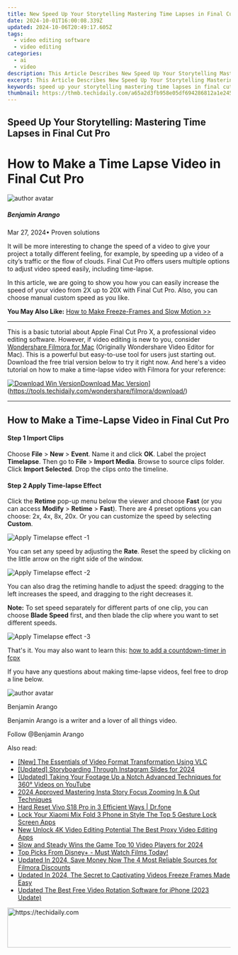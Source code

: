 ```yaml
---
title: New Speed Up Your Storytelling Mastering Time Lapses in Final Cut Pro
date: 2024-10-01T16:00:08.339Z
updated: 2024-10-06T20:49:17.605Z
tags: 
  - video editing software
  - video editing
categories: 
  - ai
  - video
description: This Article Describes New Speed Up Your Storytelling Mastering Time Lapses in Final Cut Pro
excerpt: This Article Describes New Speed Up Your Storytelling Mastering Time Lapses in Final Cut Pro
keywords: speed up your storytelling mastering time lapses in final cut pro,fast forward to success creating stunning time lapses in final cut pro,speed up your storytelling how to create engaging time lapse videos,speed up your storytelling time lapse video creation in final cut pro,fast forward your video editing time lapse techniques in final cut pro,speed up your storytelling time lapse video editing in final cut pro,from slow to fast mastering time lapse video editing in final cut pro
thumbnail: https://thmb.techidaily.com/a65a2d3fb958e05df694286812a1e2454a9d6c6ff463421241eb49561be7ce4c.jpg
---
```


## Speed Up Your Storytelling: Mastering Time Lapses in Final Cut Pro

# How to Make a Time Lapse Video in Final Cut Pro

![author avatar](https://images.wondershare.com/filmora/article-images/benjamin-arango-author.jpg)

##### Benjamin Arango

 Mar 27, 2024• Proven solutions

It will be more interesting to change the speed of a video to give your project a totally different feeling, for example, by speeding up a video of a city’s traffic or the flow of clouds. Final Cut Pro offers users multiple options to adjust video speed easily, including time-lapse.

In this article, we are going to show you how you can easily increase the speed of your video from 2X up to 20X with Final Cut Pro. Also, you can choose manual custom speed as you like.

**You May Also Like:** [How to Make Freeze-Frames and Slow Motion >>](https://tools.techidaily.com/wondershare/filmora/download/)

---

This is a basic tutorial about Apple Final Cut Pro X, a professional video editing software. However, if video editing is new to you, consider [Wondershare Filmora for Mac](https://tools.techidaily.com/wondershare/filmora/download/) (Originally Wondershare Video Editor for Mac). This is a powerful but easy-to-use tool for users just starting out. Download the free trial version below to try it right now. And here's a video tutorial on how to make a time-lapse video with Filmora for your reference:

[![Download Win Version](https://images.wondershare.com/filmora/guide/download-btn-win.jpg)](https://tools.techidaily.com/wondershare/filmora/download/)[Download Mac Version](https://images.wondershare.com/filmora/guide/download-btn-mac.jpg)](https://tools.techidaily.com/wondershare/filmora/download/)

---

## How to Make a Time-Lapse Video in Final Cut Pro

#### Step 1 Import Clips

Choose **File** \> **New** \> **Event**. Name it and click **OK**. Label the project **Timelapse**. Then go to **File** \> **Import Media**. Browse to source clips folder. Click **Import Selected**. Drop the clips onto the timeline.

#### Step 2 Apply Time-lapse Effect

Click the **Retime** pop-up menu below the viewer and choose **Fast** (or you can access **Modify** \> **Retime** \> **Fast**). There are 4 preset options you can choose: 2x, 4x, 8x, 20x. Or you can customize the speed by selecting **Custom**.

![ Apply Timelapse effect -1](https://images.wondershare.com/filmora/article-images/timelapse-in-fcp-1.png)

You can set any speed by adjusting the **Rate**. Reset the speed by clicking on the little arrow on the right side of the window.

![ Apply Timelapse effect -2](https://images.wondershare.com/filmora/article-images/timelapse-in-fcp-3.png)

You can also drag the retiming handle to adjust the speed: dragging to the left increases the speed, and dragging to the right decreases it.

**Note:** To set speed separately for different parts of one clip, you can choose **Blade Speed** first, and then blade the clip where you want to set different speeds.

![ Apply Timelapse effect -3](https://images.wondershare.com/filmora/article-images/timelapse-in-fcp-4.png)

That's it. You may also want to learn this: [how to add a countdown-timer in fcpx](https://tools.techidaily.com/wondershare/filmora/download/)

If you have any questions about making time-lapse videos, feel free to drop a line below.

![author avatar](https://images.wondershare.com/filmora/article-images/benjamin-arango-author.jpg)

Benjamin Arango

Benjamin Arango is a writer and a lover of all things video.

Follow @Benjamin Arango

<ins class="adsbygoogle"
      style="display:block"
      data-ad-client="ca-pub-7571918770474297"
      data-ad-slot="8358498916"
      data-ad-format="auto"
      data-full-width-responsive="true"></ins>

<span class="atpl-alsoreadstyle">Also read:</span>
<div><ul>
<li><a href="https://some-approaches.techidaily.com/new-the-essentials-of-video-format-transformation-using-vlc/"><u>[New] The Essentials of Video Format Transformation Using VLC</u></a></li>
<li><a href="https://instagram-video-files.techidaily.com/updated-storyboarding-through-instagram-slides-for-2024/"><u>[Updated] Storyboarding Through Instagram Slides for 2024</u></a></li>
<li><a href="https://youtube-webster.techidaily.com/ed-taking-your-footage-up-a-notch-advanced-techniques-for-360-videos-on-youtube/"><u>[Updated] Taking Your Footage Up a Notch Advanced Techniques for 360° Videos on YouTube</u></a></li>
<li><a href="https://instagram-videos.techidaily.com/2024-approved-mastering-insta-story-focus-zooming-in-and-out-techniques/"><u>2024 Approved Mastering Insta Story Focus Zooming In & Out Techniques</u></a></li>
<li><a href="https://techidaily.com/hard-reset-vivo-s18-pro-in-3-efficient-ways-drfone-by-drfone-reset-android-reset-android/"><u>Hard Reset Vivo S18 Pro in 3 Efficient Ways | Dr.fone</u></a></li>
<li><a href="https://unlock-android.techidaily.com/lock-your-xiaomi-mix-fold-3-phone-in-style-the-top-5-gesture-lock-screen-apps-by-drfone-android/"><u>Lock Your Xiaomi Mix Fold 3 Phone in Style The Top 5 Gesture Lock Screen Apps</u></a></li>
<li><a href="https://ai-video-tools.techidaily.com/new-unlock-4k-video-editing-potential-the-best-proxy-video-editing-apps/"><u>New Unlock 4K Video Editing Potential The Best Proxy Video Editing Apps</u></a></li>
<li><a href="https://ai-video-tools.techidaily.com/slow-and-steady-wins-the-game-top-10-video-players-for-2024/"><u>Slow and Steady Wins the Game Top 10 Video Players for 2024</u></a></li>
<li><a href="https://techtrends.techidaily.com/top-picks-from-disneyplus-must-watch-films-today/"><u>Top Picks From Disney+ - Must Watch Films Today!</u></a></li>
<li><a href="https://ai-video-tools.techidaily.com/updated-in-2024-save-money-now-the-4-most-reliable-sources-for-filmora-discounts/"><u>Updated In 2024, Save Money Now The 4 Most Reliable Sources for Filmora Discounts</u></a></li>
<li><a href="https://ai-video-tools.techidaily.com/updated-in-2024-the-secret-to-captivating-videos-freeze-frames-made-easy/"><u>Updated In 2024, The Secret to Captivating Videos Freeze Frames Made Easy</u></a></li>
<li><a href="https://ai-video-tools.techidaily.com/updated-the-best-free-video-rotation-software-for-iphone-2023-update/"><u>Updated The Best Free Video Rotation Software for iPhone (2023 Update)</u></a></li>
</ul></div>

<!-- affiliate ads begin -->
<a href="https://appsumo.8odi.net/c/5597632/2151860/7443" target="_top" id="2151860">
  <img src="//a.impactradius-go.com/display-ad/7443-2151860" border="0" alt="https://techidaily.com" width="728" height="90"/>
</a>
<img height="0" width="0" src="https://appsumo.8odi.net/i/5597632/2151860/7443" style="position:absolute;visibility:hidden;" border="0" />
<!-- affiliate ads end -->

